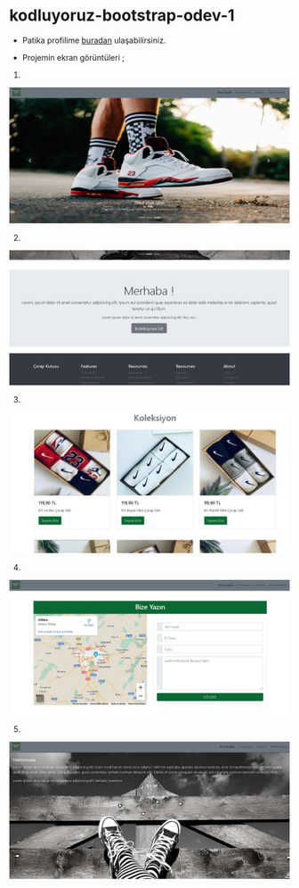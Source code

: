 # kodluyoruz-bootstrap-odev-1



- Patika profilime [buradan](https://app.patika.dev/aslhngencc) ulaşabilirsiniz.

- Projemin ekran görüntüleri ;

1. 
![](/images/Ekran%20Al%C4%B1nt%C4%B1s%C4%B1-1.JPG)

2.
![](/images/Ekran%20Al%C4%B1nt%C4%B1s%C4%B1-2.JPG)

3.
![](/images/Ekran%20Al%C4%B1nt%C4%B1s%C4%B1-3.JPG)

4.
![](/images/Ekran%20Al%C4%B1nt%C4%B1s%C4%B1-4.JPG)

5.
![](/images/Ekran%20Al%C4%B1nt%C4%B1s%C4%B1-5.JPG)
